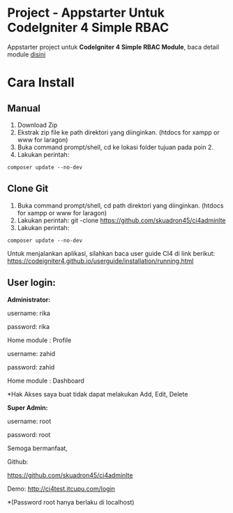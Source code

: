 # Project - Appstarter Untuk CodeIgniter 4 Simple RBAC

Appstarter project untuk **CodeIgniter 4 Simple RBAC Module**, baca detail module [disini](https://github.com/skuadron45/ci4adminrbac)

# Cara Install
## Manual
1. Download Zip
2. Ekstrak zip file ke path direktori yang diinginkan. (htdocs for xampp or www for laragon)
3. Buka command prompt/shell, cd ke lokasi folder tujuan pada poin 2.
4. Lakukan perintah:
```
composer update --no-dev
```

## Clone Git
1. Buka command prompt/shell, cd path direktori yang diinginkan. (htdocs for xampp or www for laragon)
2. Lakukan perintah: git -clone https://github.com/skuadron45/ci4adminlte
3. Lakukan perintah: 
```
composer update --no-dev
```

Untuk menjalankan aplikasi, silahkan baca user guide CI4 di link berikut:
https://codeigniter4.github.io/userguide/installation/running.html

## User login:

**Administrator:**

username: rika

password: rika

Home module : Profile

username: zahid

password: zahid

Home module : Dashboard

*Hak Akses saya buat tidak dapat melakukan Add, Edit, Delete

**Super Admin:**

username: root

password: root

Semoga bermanfaat,

Github:

https://github.com/skuadron45/ci4adminlte

Demo:
http://ci4test.itcupu.com/login

*(Password root hanya berlaku di localhost)